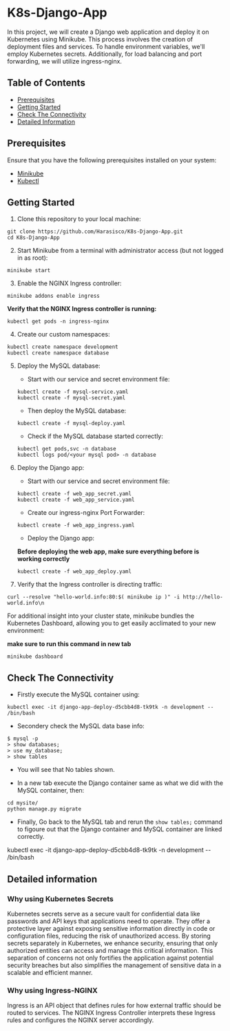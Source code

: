 # K8s-Django-App

In this project, we will create a Django web application and deploy it on Kubernetes using Minikube. This process involves the creation of deployment files and services. To handle environment variables, we'll employ Kubernetes secrets. Additionally, for load balancing and port forwarding, we will utilize ingress-nginx.

## Table of Contents

- [Prerequisites](#prerequisites)
- [Getting Started](#getting-started)
- [Check The Connectivity](#check-the-connectivity)
- [Detailed Information](#detailed-information)

## Prerequisites

Ensure that you have the following prerequisites installed on your system:

- [Minikube](https://minikube.sigs.k8s.io/docs/start/)
- [Kubectl](https://kubernetes.io/docs/tasks/tools/)

## Getting Started

1. Clone this repository to your local machine:

```shell
git clone https://github.com/Harasisco/K8s-Django-App.git
cd K8s-Django-App
```

2. Start Minikube from a terminal with administrator access (but not logged in as root):

```shell
minikube start
```

3. Enable the NGINX Ingress controller:

```shell
minikube addons enable ingress
```

**Verify that the NGINX Ingress controller is running:**

```shell
kubectl get pods -n ingress-nginx
```

4. Create our custom namespaces:

```shell
kubectl create namespace development
kubectl create namespace database
```

5. Deploy the MySQL database:
   - Start with our service and secret environment file:

   ```shell
   kubectl create -f mysql-service.yaml
   kubectl create -f mysql-secret.yaml
   ```

   - Then deploy the MySQL database:
     
   ```shell
   kubectl create -f mysql-deploy.yaml
   ```

   - Check if the MySQL database started correctly:
     
   ```shell
   kubectl get pods,svc -n database
   kubectl logs pod/<your mysql pod> -n database
   ```

6. Deploy the Django app:
   - Start with our service and secret environment file:
     
   ```shell
   kubectl create -f web_app_secret.yaml
   kubectl create -f web_app_service.yaml
   ```

   - Create our ingress-nginx Port Forwarder:
     
   ```shell
   kubectl create -f web_app_ingress.yaml
   ```
   
   - Deploy the Django app:
   
   **Before deploying the web app, make sure everything before is working correctly**
     
   ```shell
   kubectl create -f web_app_deploy.yaml
   ```

7. Verify that the Ingress controller is directing traffic:

```shell
curl --resolve "hello-world.info:80:$( minikube ip )" -i http://hello-world.info\n
```

<p>For additional insight into your cluster state, minikube bundles the Kubernetes Dashboard, allowing you to get easily acclimated to your new environment: </p>

**make sure to run this command in new tab**

```shell
minikube dashboard
```
## Check The Connectivity
- Firstly execute the MySQL container using:
```shell
kubectl exec -it django-app-deploy-d5cbb4d8-tk9tk -n development -- /bin/bash
```
- Secondery check the MySQL data base info:
```shell
$ mysql -p
> show databases;
> use my_database;
> show tables
```
- You will see that No tables shown.
 
- In a new tab execute the Django container same as what we did with the MySQL container, then:
 ```shell
 cd mysite/
 python manage.py migrate
 ```
- Finally, Go back to the MySQL tab and rerun the ``` show tables; ``` command to figoure out that the Django container and MySQL container are linked correctly.

kubectl exec -it django-app-deploy-d5cbb4d8-tk9tk -n development -- /bin/bash


## Detailed information

### Why using Kubernetes Secrets
<p>Kubernetes secrets serve as a secure vault for confidential data like passwords and API keys that applications need to operate.
They offer a protective layer against exposing sensitive information directly in code or configuration files, reducing the risk of unauthorized access. 
By storing secrets separately in Kubernetes, we enhance security, ensuring that only authorized entities can access and manage this critical information. 
This separation of concerns not only fortifies the application against potential security breaches but also simplifies the management of sensitive data in a scalable and efficient manner.</p>

### Why using Ingress-NGINX
<p>Ingress is an API object that defines rules for how external traffic should be routed to services. 
The NGINX Ingress Controller interprets these Ingress rules and configures the NGINX server accordingly.</p>
